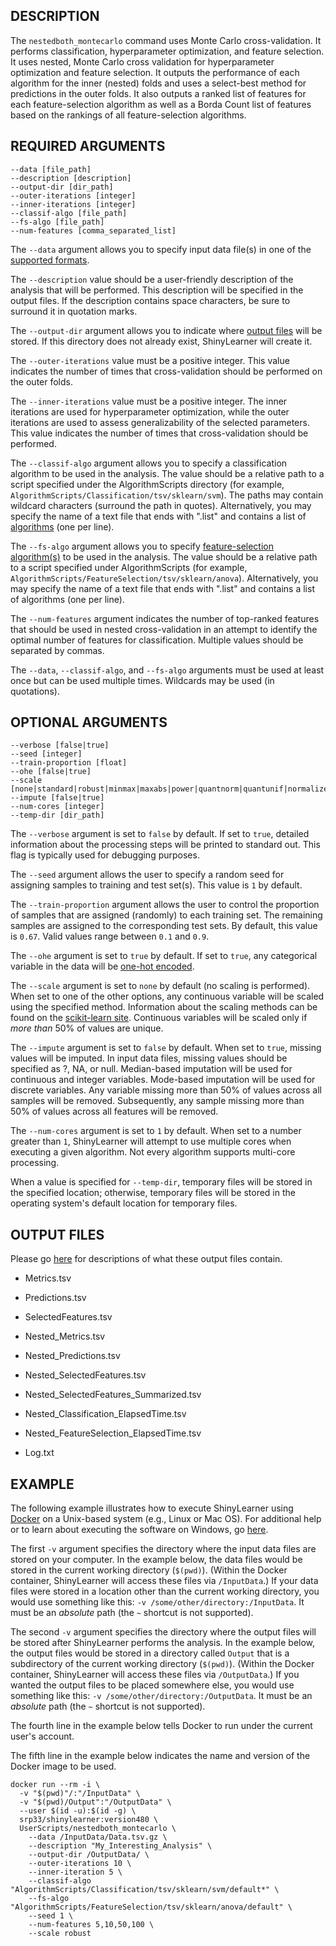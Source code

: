 ## DESCRIPTION

The `nestedboth_montecarlo` command uses Monte Carlo cross-validation. It performs classification, hyperparameter optimization, and feature selection. It uses nested, Monte Carlo cross validation for hyperparameter optimization and feature selection. It outputs the performance of each algorithm for the inner (nested) folds and uses a select-best method for predictions in the outer folds. It also outputs a ranked list of features for each feature-selection algorithm as well as a Borda Count list of features based on the rankings of all feature-selection algorithms.

## REQUIRED ARGUMENTS

    --data [file_path]
    --description [description]
    --output-dir [dir_path]
    --outer-iterations [integer]
    --inner-iterations [integer]
    --classif-algo [file_path]
    --fs-algo [file_path]
    --num-features [comma_separated_list]

The `--data` argument allows you to specify input data file(s) in one of the [supported formats](https://github.com/srp33/ShinyLearner/blob/master/InputFormats.md).

The `--description` value should be a user-friendly description of the analysis that will be performed. This description will be specified in the output files. If the description contains space characters, be sure to surround it in quotation marks.

The `--output-dir` argument allows you to indicate where [output files](https://github.com/srp33/ShinyLearner/blob/master/OutputFiles.md) will be stored. If this directory does not already exist, ShinyLearner will create it.

The `--outer-iterations` value must be a positive integer. This value indicates the number of times that cross-validation should be performed on the outer folds.

The `--inner-iterations` value must be a positive integer. The inner iterations are used for hyperparameter optimization, while the outer iterations are used to assess generalizability of the selected parameters. This value indicates the number of times that cross-validation should be performed. 

The `--classif-algo` argument allows you to specify a classification algorithm to be used in the analysis. The value should be a relative path to a script specified under the AlgorithmScripts directory (for example, `AlgorithmScripts/Classification/tsv/sklearn/svm`). The paths may contain wildcard characters (surround the path in quotes). Alternatively, you may specify the name of a text file that ends with ".list" and contains a list of [algorithms](https://github.com/srp33/ShinyLearner/blob/master/Algorithms.md) (one per line).

The `--fs-algo` argument allows you to specify [feature-selection algorithm(s)](https://github.com/srp33/ShinyLearner/blob/master/Algorithms.md) to be used in the analysis. The value should be a relative path to a script specified under AlgorithmScripts (for example, `AlgorithmScripts/FeatureSelection/tsv/sklearn/anova`). Alternatively, you may specify the name of a text file that ends with ".list" and contains a list of algorithms (one per line).

The `--num-features` argument indicates the number of top-ranked features that should be used in nested cross-validation in an attempt to identify the optimal number of features for classification. Multiple values should be separated by commas.

The `--data`, `--classif-algo`, and `--fs-algo` arguments must be used at least once but can be used multiple times. Wildcards may be used (in quotations).

## OPTIONAL ARGUMENTS

    --verbose [false|true]
    --seed [integer]
    --train-proportion [float]
    --ohe [false|true]
    --scale [none|standard|robust|minmax|maxabs|power|quantnorm|quantunif|normalizer]
    --impute [false|true]
    --num-cores [integer]
    --temp-dir [dir_path]

The `--verbose` argument is set to `false` by default. If set to `true`, detailed information about the processing steps will be printed to standard out. This flag is typically used for debugging purposes.

The `--seed` argument allows the user to specify a random seed for assigning samples to training and test set(s). This value is `1` by default.

The `--train-proportion` argument allows the user to control the proportion of samples that are assigned (randomly) to each training set. The remaining samples are assigned to the corresponding test sets. By default, this value is `0.67`. Valid values range between `0.1` and `0.9`.

The `--ohe` argument is set to `true` by default. If set to `true`, any categorical variable in the data will be [one-hot encoded](https://www.quora.com/What-is-one-hot-encoding-and-when-is-it-used-in-data-science).

The `--scale` argument is set to `none` by default (no scaling is performed). When set to one of the other options, any continuous variable will be scaled using the specified method. Information about the scaling methods can be found on the [scikit-learn site](https://scikit-learn.org/stable/auto_examples/preprocessing/plot_all_scaling.html#sphx-glr-auto-examples-preprocessing-plot-all-scaling-py). Continuous variables will be scaled only if *more than* 50% of values are unique.

The `--impute` argument is set to `false` by default. When set to `true`, missing values will be imputed. In input data files, missing values should be specified as ?, NA, or null. Median-based imputation will be used for continuous and integer variables. Mode-based imputation will be used for discrete variables. Any variable missing more than 50% of values across all samples will be removed. Subsequently, any sample missing more than 50% of values across all features will be removed.

The `--num-cores` argument is set to `1` by default. When set to a number greater than `1`, ShinyLearner will attempt to use multiple cores when executing a given algorithm. Not every algorithm supports multi-core processing.

When a value is specified for `--temp-dir`, temporary files will be stored in the specified location; otherwise, temporary files will be stored in the operating system's default location for temporary files.

## OUTPUT FILES

Please go [here](https://github.com/srp33/ShinyLearner/blob/master/OutputFiles.md) for descriptions of what these output files contain.

* Metrics.tsv

* Predictions.tsv

* SelectedFeatures.tsv

* Nested_Metrics.tsv

* Nested_Predictions.tsv

* Nested_SelectedFeatures.tsv

* Nested_SelectedFeatures_Summarized.tsv

* Nested_Classification_ElapsedTime.tsv

* Nested_FeatureSelection_ElapsedTime.tsv

* Log.txt

## EXAMPLE

The following example illustrates how to execute ShinyLearner using [Docker](https://www.docker.com) on a Unix-based system (e.g., Linux or Mac OS). For additional help or to learn about executing the software on Windows, go [here](http://bioapps.byu.edu/shinylearner/).

The first `-v` argument specifies the directory where the input data files are stored on your computer. In the example below, the data files would be stored in the current working directory (`$(pwd)`). (Within the Docker container, ShinyLearner will access these files via `/InputData`.) If your data files were stored in a location other than the current working directory, you would use something like this: `-v /some/other/directory:/InputData`. It must be an *absolute* path (the `~` shortcut is not supported).

The second `-v` argument specifies the directory where the output files will be stored after ShinyLearner performs the analysis. In the example below, the output files would be stored in a directory called `Output` that is a subdirectory of the current working directory (`$(pwd)`). (Within the Docker container, ShinyLearner will access these files via `/OutputData`.) If you wanted the output files to be placed somewhere else, you would use something like this: `-v /some/other/directory:/OutputData`. It must be an *absolute* path (the `~` shortcut is not supported).

The fourth line in the example below tells Docker to run under the current user's account.

The fifth line in the example below indicates the name and version of the Docker image to be used.

    docker run --rm -i \
      -v "$(pwd)"/:"/InputData" \
      -v "$(pwd)/Output":"/OutputData" \
      --user $(id -u):$(id -g) \
      srp33/shinylearner:version480 \
      UserScripts/nestedboth_montecarlo \
        --data /InputData/Data.tsv.gz \
        --description "My_Interesting_Analysis" \
        --output-dir /OutputData/ \
        --outer-iterations 10 \
        --inner-iteration 5 \
        --classif-algo "AlgorithmScripts/Classification/tsv/sklearn/svm/default*" \
        --fs-algo "AlgorithmScripts/FeatureSelection/tsv/sklearn/anova/default" \
        --seed 1 \
        --num-features 5,10,50,100 \
        --scale robust
